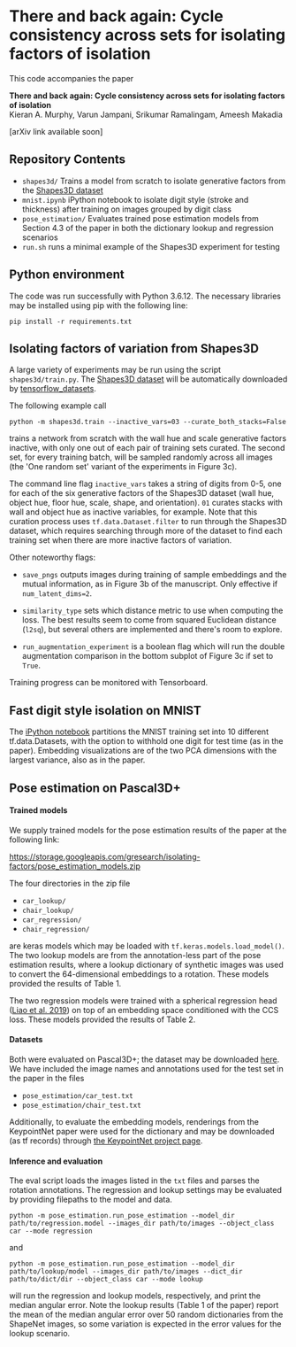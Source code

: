 # There and back again: Cycle consistency across sets for isolating factors of isolation


This code accompanies the paper

**There and back again: Cycle consistency across sets for isolating factors of isolation** \
Kieran A. Murphy, Varun Jampani, Srikumar Ramalingam, Ameesh Makadia

[arXiv link available soon]

## Repository Contents
- `shapes3d/` Trains a model from scratch to isolate generative factors from
the [Shapes3D dataset](https://github.com/deepmind/3d-shapes)
- `mnist.ipynb` iPython notebook to isolate digit style (stroke and thickness)
after training on images grouped by digit class
- `pose_estimation/` Evaluates trained pose estimation models from
Section 4.3 of the paper in both the dictionary lookup and regression scenarios
- `run.sh` runs a minimal example of the Shapes3D experiment for testing

## Python environment
The code was run successfully with Python 3.6.12.  The necessary libraries may
be installed using pip with the following line:

`pip install -r requirements.txt`

## Isolating factors of variation from Shapes3D

A large variety of experiments may be run using the script `shapes3d/train.py`.  The [Shapes3D dataset](https://github.com/deepmind/3d-shapes) will be automatically downloaded by [tensorflow_datasets](https://www.tensorflow.org/datasets/catalog/shapes3d).  

The following example call

`python -m shapes3d.train --inactive_vars=03 --curate_both_stacks=False`

trains a network from scratch with the wall hue and scale generative factors inactive, with only one out of each pair of training sets curated.  The second set, for every training batch, will be sampled randomly across all images (the 'One random set' variant of the experiments in Figure 3c).

The command line flag `inactive_vars` takes a string of digits from 0-5, one for
each of the six generative factors of the Shapes3D dataset (wall hue, object
hue, floor hue, scale, shape, and orientation).  `01` curates stacks with
wall and object hue as inactive variables, for example.  Note that this curation
process uses `tf.data.Dataset.filter` to run through the Shapes3D dataset, which
requires searching through more of the dataset to find each training set when
there are more inactive factors of variation.

Other noteworthy flags:

- `save_pngs` outputs images during training of sample embeddings and the mutual
information, as in Figure 3b of the manuscript.  Only effective if
`num_latent_dims=2`.

- `similarity_type` sets which distance metric to use when computing the loss.
The best results seem to come from squared Euclidean distance (`l2sq`), but
several others are implemented and there's room to explore.

- `run_augmentation_experiment` is a boolean flag which will run the double augmentation comparison
in the bottom subplot of Figure 3c if set to `True`.

Training progress can be monitored with Tensorboard.

## Fast digit style isolation on MNIST

The [iPython notebook](mnist.ipynb) partitions the MNIST training set into 10 different tf.data.Datasets,
with the option to withhold one digit for test time (as in the paper).  Embedding visualizations are of the two PCA dimensions with the largest variance, also as in the paper.

## Pose estimation on Pascal3D+

#### Trained models
We supply trained models for the pose estimation results of the paper at the
following link:

https://storage.googleapis.com/gresearch/isolating-factors/pose_estimation_models.zip

The four directories in the zip file 

- `car_lookup/`
- `chair_lookup/`
- `car_regression/`
- `chair_regression/`

are keras models which may be loaded with `tf.keras.models.load_model()`.  The two lookup models are from the annotation-less part of the pose estimation results, where a lookup dictionary of synthetic images was used to convert the 64-dimensional embeddings to a rotation.  These models provided the results of Table 1.

The two regression models were trained with a spherical regression head ([Liao et al. 2019](https://ivi.fnwi.uva.nl/isis/publications/2019/LiaoCVPR2019/LiaoCVPR2019.pdf)) on top of an embedding space conditioned with the CCS loss. These models provided the results of Table 2.

#### Datasets

Both were evaluated on Pascal3D+; the dataset may be downloaded [here](ftp://cs.stanford.edu/cs/cvgl/PASCAL3D+_release1.1.zip). 
We have included the image names and annotations used for the test set in the paper in the files

- `pose_estimation/car_test.txt`
- `pose_estimation/chair_test.txt`

Additionally, to evaluate the embedding models, renderings from the KeypointNet paper were used for the dictionary and may be downloaded (as tf records) through [the KeypointNet project page](https://keypointnet.github.io/).

#### Inference and evaluation

The eval script loads the images listed in the `txt` files and parses the rotation annotations.  The regression and lookup settings may be evaluated by providing filepaths to the model and data.

`python -m pose_estimation.run_pose_estimation --model_dir path/to/regression.model --images_dir path/to/images --object_class car --mode regression`

and

`python -m pose_estimation.run_pose_estimation --model_dir path/to/lookup/model --images_dir path/to/images --dict_dir path/to/dict/dir --object_class car --mode lookup`

will run the regression and lookup models, respectively, and print the median angular error.  Note the lookup results (Table 1 of the paper) report the mean of the median angular error over 50 random dictionaries from the ShapeNet images, so some variation is expected in the error values for the lookup scenario.

